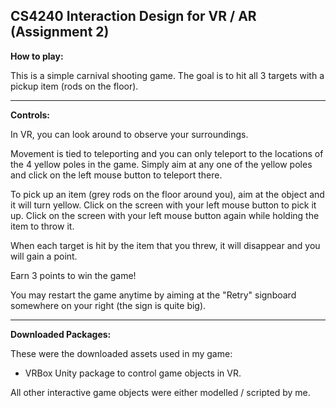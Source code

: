 ## CS4240 Interaction Design for VR / AR (Assignment 2)

**How to play:**

This is a simple carnival shooting game. The goal is to hit all 3 targets with a pickup item (rods on the floor).

---

**Controls:**

In VR, you can look around to observe your surroundings.

Movement is tied to teleporting and you can only teleport to the locations of the 4 yellow poles in the game. Simply aim at any one of the yellow poles and click on the left mouse button to teleport there.

To pick up an item (grey rods on the floor around you), aim at the object and it will turn yellow. Click on the screen with your left mouse button to pick it up. Click on the screen with your left mouse button again while holding the item to throw it.

When each target is hit by the item that you threw, it will disappear and you will gain a point. 

Earn 3 points to win the game!

You may restart the game anytime by aiming at the "Retry" signboard somewhere on your right (the sign is quite big).

---

**Downloaded Packages:**

These were the downloaded assets used in my game:

- VRBox Unity package to control game objects in VR.

All other interactive game objects were either modelled / scripted by me.
